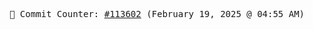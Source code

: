 <p align="center">
    <samp>
        📮 Commit Counter: <a href="https://github.com/Javascript-void0/Javascript-void0/commits/main">#113602</a> (February 19, 2025 @ 04:55 AM)
    </samp>
</p>